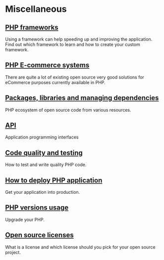 # Miscellaneous 

## [PHP frameworks](/misc/frameworks)

Using a framework can help speeding up and improving the application. Find out
which framework to learn and how to create your custom framework.

## [PHP E-commerce systems](/misc/ecommerce)

There are quite a lot of existing open source very good solutions for eCommerce
purposes currently available in PHP.

## [Packages, libraries and managing dependencies](/misc/packages)

PHP ecosystem of open source code from various resources.

## [API](/misc/api)

Application programming interfaces

## [Code quality and testing](/misc/quality)

How to test and write quality PHP code.

## [How to deploy PHP application](/misc/deployment.md)

Get your application into production.

## [PHP versions usage](/misc/versions.md)

Upgrade your PHP.

## [Open source licenses](/misc/licenses.md)

What is a license and which license should you pick for your open source project.
